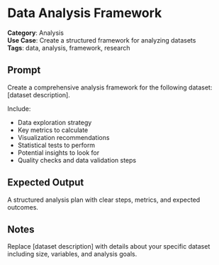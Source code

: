 # Data Analysis Framework

**Category**: Analysis  
**Use Case**: Create a structured framework for analyzing datasets  
**Tags**: data, analysis, framework, research

## Prompt

Create a comprehensive analysis framework for the following dataset: [dataset description].

Include:
- Data exploration strategy
- Key metrics to calculate
- Visualization recommendations
- Statistical tests to perform
- Potential insights to look for
- Quality checks and data validation steps

## Expected Output

A structured analysis plan with clear steps, metrics, and expected outcomes.

## Notes

Replace [dataset description] with details about your specific dataset including size, variables, and analysis goals. 